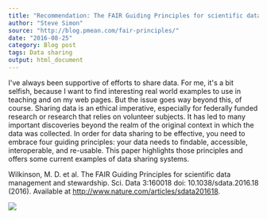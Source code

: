```yaml
---
title: "Recommendation: The FAIR Guiding Principles for scientific data management and stewardship"
author: "Steve Simon"
source: "http://blog.pmean.com/fair-principles/"
date: "2016-08-25"
category: Blog post
tags: Data sharing
output: html_document
---
```


I've always been supportive of efforts to share data. For me, it's a bit
selfish, because I want to find interesting real world examples to use
in teaching and on my web pages. But the issue goes way beyond this, of
course. Sharing data is an ethical imperative, especially for federally
funded research or research that relies on volunteer subjects. It has
led to many important discoveries beyond the realm of the original
context in which the data was collected. In order for data sharing to be
effective, you need to embrace four guiding principles: your data needs
to findable, accessible, interoperable, and re-usable. This paper
highlights those principles and offers some current examples of data
sharing systems.



<!---More--->

Wilkinson, M. D. et al. The FAIR Guiding Principles for scientific data
management and stewardship. Sci. Data 3:160018 doi:
10.1038/sdata.2016.18 (2016). Available at
<http://www.nature.com/articles/sdata201618>.

![](../../../web/images/16/fair-principles01.png)




